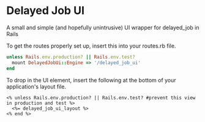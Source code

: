 Delayed Job UI
==============
A small and simple (and hopefully unintrusive) UI wrapper for delayed_job in Rails

To get the routes properly set up, insert this into your routes.rb file.
```ruby
unless Rails.env.production? || Rails.env.test?
  mount DelayedJobUi::Engine => '/delayed_job_ui'
end
```

To drop in the UI element, insert the following at the bottom of your application's layout file.
```erb
<% unless Rails.env.production? || Rails.env.test? #prevent this view in production and test %>
  <%= delayed_job_ui_layout %>
<% end %>
```
